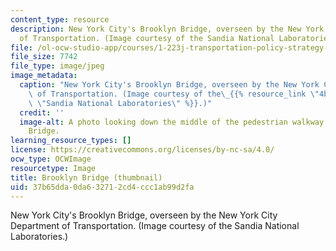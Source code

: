 ```yaml
---
content_type: resource
description: New York City's Brooklyn Bridge, overseen by the New York City Department
  of Transportation. (Image courtesy of the Sandia National Laboratories.)
file: /ol-ocw-studio-app/courses/1-223j-transportation-policy-strategy-and-management-fall-2004/37b65dda0da632712cd4ccc1ab99d2fa_1-223jf04-th.jpg
file_size: 7742
file_type: image/jpeg
image_metadata:
  caption: "New York City's Brooklyn Bridge, overseen by the New York City Department\
    \ of Transportation. (Image courtesy of the\_{{% resource_link \"4be1f415-4ea4-4bf2-9b45-e3be7f101f79\"\
    \ \"Sandia National Laboratories\" %}}.)"
  credit: ''
  image-alt: A photo looking down the middle of the pedestrian walkway on the Brooklyn
    Bridge.
learning_resource_types: []
license: https://creativecommons.org/licenses/by-nc-sa/4.0/
ocw_type: OCWImage
resourcetype: Image
title: Brooklyn Bridge (thumbnail)
uid: 37b65dda-0da6-3271-2cd4-ccc1ab99d2fa
---
```

New York City's Brooklyn Bridge, overseen by the New York City Department of Transportation. (Image courtesy of the Sandia National Laboratories.)